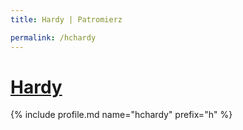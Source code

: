 ```yaml
---
title: Hardy | Patromierz

permalink: /hchardy
---
```


# [Hardy](https://patronite.pl/hchardy)

{% include profile.md name="hchardy" prefix="h" %}
